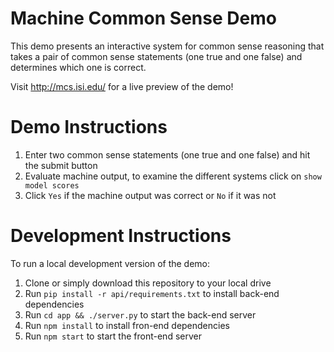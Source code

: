 # Machine Common Sense Demo

This demo presents an interactive system for common sense reasoning that takes a pair of common sense statements (one true and one false) and determines which one is correct.

Visit http://mcs.isi.edu/ for a live preview of the demo!

# Demo Instructions

1. Enter two common sense statements (one true and one false) and hit the submit button
2. Evaluate machine output, to examine the different systems click on `show model scores`
3. Click `Yes` if the machine output was correct or `No` if it was not

# Development Instructions

To run a local development version of the demo:

1. Clone or simply download this repository to your local drive
2. Run `pip install -r api/requirements.txt` to install back-end dependencies
3. Run `cd app && ./server.py` to start the back-end server
4. Run `npm install` to install fron-end dependencies
5. Run `npm start` to start the front-end server
